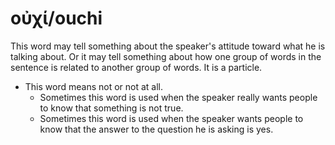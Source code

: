 # οὐχί/ouchi
This word may tell something about the speaker's attitude toward what he is talking about. Or it may tell something about how one group of words in the sentence is related to another group of words. It is a particle.
* This word means not or not at all.
    * Sometimes this word is used when the speaker really wants people to know that something is not true.
    * Sometimes this word is used when the speaker wants people to know that the answer to the question he is asking is yes.
